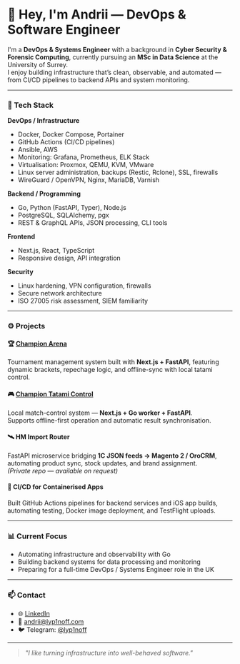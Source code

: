 # 👋 Hey, I'm Andrii — DevOps & Software Engineer

I'm a **DevOps & Systems Engineer** with a background in **Cyber Security & Forensic Computing**, currently pursuing an **MSc in Data Science** at the University of Surrey.  
I enjoy building infrastructure that’s clean, observable, and automated — from CI/CD pipelines to backend APIs and system monitoring.

---

### 🧰 Tech Stack

**DevOps / Infrastructure**
- Docker, Docker Compose, Portainer  
- GitHub Actions (CI/CD pipelines)  
- Ansible, AWS  
- Monitoring: Grafana, Prometheus, ELK Stack  
- Virtualisation: Proxmox, QEMU, KVM, VMware  
- Linux server administration, backups (Restic, Rclone), SSL, firewalls  
- WireGuard / OpenVPN, Nginx, MariaDB, Varnish  

**Backend / Programming**
- Go, Python (FastAPI, Typer), Node.js  
- PostgreSQL, SQLAlchemy, pgx  
- REST & GraphQL APIs, JSON processing, CLI tools  

**Frontend**
- Next.js, React, TypeScript  
- Responsive design, API integration  

**Security**
- Linux hardening, VPN configuration, firewalls  
- Secure network architecture  
- ISO 27005 risk assessment, SIEM familiarity  

---

### ⚙️ Projects

#### 🏆 [Champion Arena](https://github.com/lyp1noff/champion-arena)
Tournament management system built with **Next.js + FastAPI**, featuring dynamic brackets, repechage logic, and offline-sync with local tatami control.

#### 🎮 [Champion Tatami Control](https://github.com/lyp1noff/champion-tatami-control)
Local match-control system — **Next.js + Go worker + FastAPI**.  
Supports offline-first operation and automatic result synchronisation.

#### 🛰️ HM Import Router
FastAPI microservice bridging **1C JSON feeds → Magento 2 / OroCRM**, automating product sync, stock updates, and brand assignment.  
*(Private repo — available on request)*

#### 🔧 CI/CD for Containerised Apps
Built GitHub Actions pipelines for backend services and iOS app builds, automating testing, Docker image deployment, and TestFlight uploads.

---

### 📊 Current Focus
- Automating infrastructure and observability with Go  
- Building backend systems for data processing and monitoring  
- Preparing for a full-time DevOps / Systems Engineer role in the UK  

---

### 📫 Contact
- 🌐 [LinkedIn](https://linkedin.com/in/paziuka)  
- 📧 andrii@lyp1noff.com  
- 🐦 Telegram: [@lyp1noff](https://t.me/lyp1noff)  

---

> *"I like turning infrastructure into well-behaved software."*
